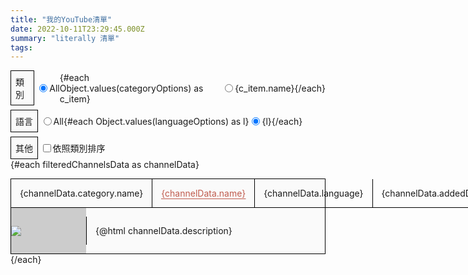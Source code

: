 ```yaml
---
title: "我的YouTube清單"
date: 2022-10-11T23:29:45.000Z
summary: "literally 清單"
tags:
---
```


<script>
  const categoryOptions = {
    'language': {
      name: "語言",
      bgColor: "#00cc99",
      textColor: "white",
    },
    'job': {
      name: "職業",
      bgColor: "#9900cc",
      textColor: "white",
    },
    'anime': {
      name: "動畫",
      bgColor: "#990033",
      textColor: "white",
    },
    'game': {
      name: "遊戲",
      bgColor: "#0066ff",
      textColor: "white",
    },
    'painting': {
      name: "作畫",
      bgColor: "#ffff66",
      textColor: "black",
    },
    'explaination': {
      name: "解說",
      bgColor: "#ff9900",
      textColor: "black",
    },
    'creation': {
      name: "創作",
      bgColor: "white",
      textColor: "black",
    },
    'life': {
      name: "生活",
      bgColor: "#999999",
      textColor: "white",
    }
  };
  const languageOptions = {
    'jpn': '日',
    'eng': '英',
    'cht': '中',
  };
  let filterOption = {
    category: 'all',
    lang: 'all',
    isSortedByCategory: true,
  }
  const channelsData = [
    {
      name: "ゆる言語学ラジオ",
      url: "https://www.youtube.com/channel/UCmpkIzF3xFzhPez7gXOyhVg",
      category: categoryOptions['language'],
      language: languageOptions['jpn'],
      description: "以電台節目的形式輕鬆閒聊各種語言主題內容。",
      videoId: "yzTqAU_kiKM",
      addedDate: "221011",
    },
    {
      name: "なむ",
      url: "https://www.youtube.com/channel/UCCj7tBSvrrG8_aErflpNgyQ",
      category: categoryOptions['game'],
      language: languageOptions['jpn'],
      description:
        "「遊戲散步」會依據遊戲種類或內容，找來不同領域的專家，一同談論遊戲裡的各種內容。日後轉為由<a href='https://www.youtube.com/user/gotouchi10sec/videos' rel='noreferrer noopener' target='_blank'>livedoor NEWS</a>擴大發展。早期なむ頻道的《死亡擱淺》步荷到後期livedoor NEWS頻道的三國志歷史都相當有趣。",
      videoId: "B8iqcLckSgI",
      addedDate: "221011",
    },
    {
      name: "ことラボ",
      url: "https://www.youtube.com/channel/UCYnZM101sbjg7ujmBrj4Ipg",
      category: categoryOptions['language'],
      language: languageOptions['jpn'],
      description: "探究語言的不可思議之處。",
      videoId: "ICoLPKN08EE",
      addedDate: "221011",
    },
    {
      name: "ありがひとし作画ch",
      url: "https://www.youtube.com/user/ArigaHitoshi",
      category: categoryOptions['painting'],
      language: languageOptions['jpn'],
      description:
        "曾經手《洛克人進行曲》系列漫畫、《寶可夢X・Y》與後續系列的寶可夢設計的有賀等的作畫頻道。",
      videoId: "xsmtbAXjX8k",
      addedDate: "221011",
    },
    {
      name: "RCAnime",
      url: "https://www.youtube.com/user/RCAnimes",
      category: categoryOptions['anime'],
      language: languageOptions['eng'],
      description:
        "從建築、音響、背景美術、運鏡到角色設計，雖然並不能說講得相當深入，但範疇確實相當廣泛的動畫評論頻道。",
      videoId: "-aChpK2jcnQ",
      addedDate: "221011",
    },
    {
      name: "shu3",
      url: "https://www.youtube.com/channel/UCO-n0T-9rJ4f6smFPK3vFiQ",
      category: categoryOptions['game'],
      language: languageOptions['jpn'],
      description: "超時空之鑰版的十里坡劍神、只用帕青哥賺來的錢當上寶可夢大師、單用一隻史來姆拯救DQ5的世界、只用一個Lv1角色打敗所有FF7隱藏頭目…各種看似破天荒的目標，shu3運用了簡潔易懂的圖文與片段為觀眾講解闡明背後機制，以及堅毅不拔的恆心，投注數百甚至到數千小時才完成的挑戰都有，片片精彩片片好看。",
      videoId: "aPhPKv9mV30",
      addedDate: "221011",
    },
    {
      name: "jitensya37",
      url: "https://www.youtube.com/c/jitensya37",
      category: categoryOptions['explaination'],
      language: languageOptions['jpn'],
      description: "實際走訪各種日本道路，並搭配地圖解說歷史變化。",
      videoId: "wdRlS46X7dc",
      addedDate: "221011",
    },
    {
      name: "Every Frame a Painting",
      url: "https://www.youtube.com/c/everyframeapainting",
      category: categoryOptions['anime'],
      language: languageOptions['eng'],
      description: "老牌的影評頻道，他們的<a href='https://brettlin-78528.medium.com/every-frame-a-painting-%E5%91%8A%E5%88%A5%E5%BF%83%E5%BE%97%E6%84%9F%E8%A8%80-%E4%B8%AD%E6%96%87%E7%BF%BB%E8%AD%AF-c46ade3e93db' rel='noreferrer noopener' target='_blank'>告別心得感言</a>也相當值得一看。",
      videoId: "oz49vQwSoTE",
      addedDate: "221011",
    },
    {
      name: "AKIHITO YOSHITOMI",
      url: "https://www.youtube.com/channel/UCeySBnV71dyC-gwqapq9NwQ",
      category: categoryOptions['painting'],
      language: languageOptions['jpn'],
      description: "《螺絲俠》作者吉富昭仁的作畫頻道。",
      videoId: "dSf0UYDi9sA",
      addedDate: "221011",
    },
    {
      name: "GrumpyJiisan",
      url: "https://www.youtube.com/user/GrumpyJiisan",
      category: categoryOptions['anime'],
      language: languageOptions['eng'],
      description: "自2007年起就在YouTube上傳動畫評論影片，由於居住在亞利桑那州，日本觀眾稱呼他為「亞利桑那的老人」，並有熱心網友協助翻譯成日文：<a href='https://www.youtube.com/user/MrKyoujun2010' rel='noreferrer noopener' target='_blank'>MrKyoujun2010</a>。接觸的作品相當廣泛，從人氣的《涼宮春日的憂鬱》、《天元突破》到冷僻的《惑星奇航》、《電腦線圈》都有評論，對於故事劇情的掌握度相當高，也會談及製作人員的資料，很可惜在2011年年中之後就音訊全無，至今仍然不曉得這位老人的去向。",
      videoId: "PoXlh7PovVs",
      addedDate: "221011",
    },
    {
      name: "ゲーム夜話",
      url: "https://www.youtube.com/channel/UC-HNwUxGklhKSe67EitgqgA",
      category: categoryOptions['game'],
      language: languageOptions['jpn'],
      description: "「大人認真地用影片談論大人製作的遊戲」，遊戲夜話會從遊戲歷史與製作背景談起，之後切入遊戲內容與故事主題或機制設計，即使是乍看之下覺得理所當然的地方，也能在遊戲夜話仔細談論後有更深的體會。",
      videoId: "-ddHV6Wua9E",
      addedDate: "221011",
    },
    {
      name: "テレビ朝日映像撮影部",
      url: "https://www.youtube.com/channel/UC6Bb0qmxNbgAIS33JpQBUgQ",
      category: categoryOptions['job'],
      language: languageOptions['jpn'],
      description: "現職朝日電視台的攝影師分享攝影技巧、電視幕後秘辛。",
      videoId: "LuHRt49iQl4",
      addedDate: "221011",
    },
    {
      name: "yoshitoshi ABe's room.",
      url: "https://www.youtube.com/user/abflygm",
      category: categoryOptions['painting'],
      language: languageOptions['jpn'],
      description: "經手《Serial Experiments Lain》角色設計、《灰羽連盟》原作與腳本的安倍吉俊的作畫頻道。",
      videoId: "SgdXPUPd1YM",
      addedDate: "221011",
    },
    {
      name: "大工の正やんShoyan",
      url: "https://www.youtube.com/channel/UCdrVc2ByfvnNW14R6o_WpkA",
      category: categoryOptions['job'],
      language: languageOptions['jpn'],
      description: "從事50年木工的現職木匠分享木工相關知識。",
      videoId: "VBtczVLW8XA",
      addedDate: "221011",
    },
    {
      name: "内藤かんチャン",
      url: "https://www.youtube.com/channel/UCoqlPbFmBltcQjWxW0KPuBg",
      category: categoryOptions['game'],
      language: languageOptions['jpn'],
      description: "《勇者鬥惡龍3》與《勇者鬥惡龍4》的主要程式設計師內藤寬分享當時的製作秘辛，以及搭配相關工具，解析各種bug背後的發生原因。",
      videoId: "OE6K0kx3Z7g",
      addedDate: "221011",
    },
    {
      name: "会社を辞めてNinja250で日本一周",
      url: "https://www.youtube.com/user/peten456",
      category: categoryOptions['life'],
      language: languageOptions['jpn'],
      description: "辭職後騎著Ninja250環遊日本一圈，內容密度相當高，除了各地景點和歷史解說，也有許多動畫漫畫梗，定期更換的高品質片頭影片也很值得一看。",
      videoId: "Y-bm8jsC9BE",
      addedDate: "221011",
    },
    {
      name: "低分少年 Low Score Boy",
      url: "https://www.youtube.com/user/lowscoreboy",
      category: categoryOptions['game'],
      language: languageOptions['cht'],
      description: "以老遊戲相關內容為主，大多解說主機硬體或遊戲機制的頻道。",
      videoId: "eZDQO_9GEVM",
      addedDate: "221011",
    },
    {
      name: "京都はんなりチャンネル",
      url: "https://www.youtube.com/user/masaomi7894",
      category: categoryOptions['job'],
      language: languageOptions['jpn'],
      description: "京都的舊車零件、維修商齋藤商會的日常紀錄，除了復舊紀錄與產品介紹外，與業界人士的對談也相當有趣。",
      videoId: "kXvn7D_IGwo",
      addedDate: "221011",
    },
    {
      name: "岡本吉起 ゲームch",
      url: "https://www.youtube.com/channel/UCjuSyACqtoJEm3A1X87Zi6Q",
      category: categoryOptions['game'],
      language: languageOptions['jpn'],
      description: "曾任卡普空的東京開發室負責人，經手過《快打旋風2》、《怪物彈珠》等作製作的岡本吉起，從開發內幕到疑問解答，最近也與《星之卡比》發案人櫻井政博對談，對老遊戲愛好者而言可說是不能錯過的頻道。",
      videoId: "gkMDT5dQJeg",
      addedDate: "221011",
    },
    {
      name: "山口つばさの遊び場",
      url: "https://www.youtube.com/channel/UC_I0zTgZqix95l63q3dBMKg",
      category: categoryOptions['painting'],
      language: languageOptions['jpn'],
      description: "《藍色時期》作者山口翼的作畫頻道。",
      videoId: "-HeAjYI8Juo",
      addedDate: "221011",
    },
    {
      name: "Soichi Noguchi",
      url: "https://www.youtube.com/user/astrosoichi",
      category: categoryOptions['job'],
      language: languageOptions['jpn'],
      description: "曾於2020年搭乘SpaceX的日本太空人野口聰一的宇宙生活紀錄頻道。",
      videoId: "J9-Mu22EuCc",
      addedDate: "221011",
    },
    {
      name: "SkyCorp Home Video",
      url: "https://www.youtube.com/channel/UCIoDNWuAq3wPv11BXbr5xMg",
      category: categoryOptions['creation'],
      language: languageOptions['eng'],
      description: "80年代的美國教育與廣告影片的戲仿頻道。",
      videoId: "CbZ_O5Y9pgg",
      addedDate: "221011",
    },
    {
      name: "Shingo Tamagawa",
      url: "https://www.youtube.com/channel/UCu0Ynxpk6fQFJ_HSnWYLmDw",
      category: categoryOptions['anime'],
      language: languageOptions['jpn'],
      description: "以極為精緻的《PUPARIA》打響名號的玉川真吾的頻道。",
      videoId: "CWnqX41JHuM",
      addedDate: "221011",
    },
    {
      name: "4096",
      url: "https://www.youtube.com/channel/UCTH6s1SMIQicvyd8OLBYMtQ",
      category: categoryOptions['creation'],
      language: languageOptions['eng'],
      description:
        "運用非常巧妙的轉場手法，呈現各種主題（影音平台、第一人稱射擊、攝影品牌、遊戲主機…）的演變進化經歷。",
      videoId: "e9DfSCk-6Ko",
      addedDate: "221011",
    },
    {
      name: "片付けトントン",
      url: "https://www.youtube.com/channel/UCx9u_-L46feayiuj7wb7-bQ",
      category: categoryOptions['job'],
      language: languageOptions['jpn'],
      description: "愛知縣的住居整理公司片付けトントン的工作紀錄頻道，就各種意義上來說都相當有衝擊性。",
      videoId: "lwZ_7jhxZMI",
      addedDate: "221011",
    },
    {
      name: "Yuki in Ancient Egypt",
      url: "https://www.youtube.com/channel/UCdB2b2qy6kFGZiXbFsS4QNw",
      category: categoryOptions['job'],
      language: languageOptions['jpn'],
      description: "埃及考古學家河江肖剩分享關於埃及的各種知識與現地的實際考古經驗。",
      videoId: "eCWJnqCOWq4",
      addedDate: "221011",
    },
    {
      name: "歪理邪说",
      url: "https://www.youtube.com/channel/UCUTs-xnvj7o-wXuU4VHWgaQ",
      category: categoryOptions['explaination'],
      language: languageOptions['cht'],
      description: "以科技和網路相關內容為主，從過去的網路應用重新審視今日的技術發展相當有趣。",
      videoId: "E4Z3c4mvSgM",
      addedDate: "221011",
    },
    {
      name: "有隣堂しか知らない世界",
      url: "https://www.youtube.com/channel/UCmKlo3BXt60nzgk2r_JgvwQ",
      category: categoryOptions['life'],
      language: languageOptions['jpn'],
      description: "於神奈川、東京、千葉都有展店的書店有隣堂的頻道，以文具、書籍介紹與業界對談為主，偶爾會有像「將J-POP翻成古文重唱」、「徘徊於夜晚的書店」或食物介紹等比較特別的內容。",
      videoId: "BanYVWRVZ90",
      addedDate: "221011",
    },
    {
      name: "The Voice of Shadow 〜JAPAN DEEP documentary〜",
      url: "https://www.youtube.com/channel/UCkw_ybvh0ECxp4Vn1ewK2mg",
      category: categoryOptions['explaination'],
      language: languageOptions['jpn'],
      description: "從不同觀點探討日本較為敏感的議題。",
      videoId: "lX0p_Els5Rw",
      addedDate: "221011",
    },
    {
      name: "まだら牛",
      url: "https://www.youtube.com/channel/UCPox1SfaUhAXaY6WqHi38kQ",
      category: categoryOptions['game'],
      language: languageOptions['jpn'],
      description: "TRPG《狂氣山脈》的製作人，除了主持TRPG之外，也有如與遊戲散步合作的登山關聯影片。",
      videoId: "BIcG2ULJ0ts",
      addedDate: "221011",
    },
    {
      name: "ときどチャンネル / Tokido",
      url: "https://www.youtube.com/channel/UCLN8AGZFd8BxGr3kx1r-dbg",
      category: categoryOptions['game'],
      language: languageOptions['jpn'],
      description: "職業格鬥遊戲玩家Tokido的頻道。除了遊戲影片之外，也有器材評測、活動紀實與跨界對談等不同內容。",
      videoId: "Ii6Bo4WZnCo",
      addedDate: "221011",
    },
    {
      name: "桜井政博のゲーム作るには",
      url: "https://www.youtube.com/c/sora_sakurai_jp",
      category: categoryOptions['game'],
      language: languageOptions['jpn'],
      description:
        "以《星之卡比》、《任天堂明星大亂鬥》聞名的遊戲設計師、總監櫻井政博為了促進遊戲業界成長而開設的遊戲製作知識頻道，內容簡潔明瞭而不失深度，即使不是業界人士或想投身遊戲創作的人，也能藉此一窺幕後人士的想法與觀點。",
      videoId: "i4v8X-lfX5o",
      addedDate: "221011",
    },
    {
      name: "地理の雑学ゆっくり解説",
      url: "https://www.youtube.com/c/%E5%9C%B0%E7%90%86%E3%81%AE%E9%9B%91%E5%AD%A6-%E3%82%86%E3%81%A3%E3%81%8F%E3%82%8A%E8%A7%A3%E8%AA%AC2020",
      category: categoryOptions['explaination'],
      language: languageOptions['jpn'],
      description:
        "以高中到大學程度的地理為主的解說頻道，饅饅來的對話形式讓內容變得相當有趣，各種主題像「氣候雨林與人類的時間概念」、「讓世界看起來變大的麥卡托投影法」、「掌握稀金屬的中國逆襲地政學」也可說與生活息息相關。",
      videoId: "vvV5sz597JY",
      addedDate: "221011",
    },
  ];

  $: filteredChannelsData = channelsData
    .filter(d => 
      filterOption.category === 'all' ? true : filterOption.category === d.category.name
    )
    .filter(d => 
      filterOption.lang === 'all' ? true : filterOption.lang === d.language
    )
    .sort((a, b) => 
      filterOption.isSortedByCategory ? b.category.name.localeCompare(a.category.name) : true
    );
</script>

<div style="display: flex; align-items: center;">
  <span style="margin-right: .25em; padding: .5em;
    border: 1px solid black; background-color: #fafafa;">類別</span>
  <div style="display: flex; align-items: center;">
    <input type="radio" id="c-all" name="category" value="all"
             bind:group={filterOption.category}
             checked style="margin-top: 0; margin-bottom: 0">
    <label for="c-all" style="user-select: none;">All</label>
  </div>
  {#each Object.values(categoryOptions) as c_item}
  <div style="display: flex; align-items: center;">
    <input type="radio" id="{c_item.name}" name="category" value="{c_item.name}"
             bind:group={filterOption.category}
             style="margin-top: 0; margin-bottom: 0">
    <label for="{c_item.name}" style="user-select: none;">{c_item.name}</label>
  </div>
  {/each}
</div>

<div style="margin-top: .5em; display: flex; align-items: center;">
  <span style="margin-right: .25em; padding: .5em;
    border: 1px solid black; background-color: #fafafa;">語言</span>
  <div style="display: flex; align-items: center;">
    <input type="radio" id="l-all" name="language" value="all"
             bind:group={filterOption.lang}
             checked style="margin-top: 0; margin-bottom: 0">
    <label for="l-all" style="user-select: none;">All</label>
  </div>
  {#each Object.values(languageOptions) as l}
  <div style="display: flex; align-items: center;">
    <input type="radio" id="{l}" name="language" value="{l}"
             bind:group={filterOption.lang}
             checked style="margin-top: 0; margin-bottom: 0">
    <label for="{l}" style="user-select: none;">{l}</label>
  </div>
  {/each}
</div>

<div style="margin-top: .5em; display: flex; align-items: center;">
  <span style="margin-right: .25em; padding: .5em;
    border: 1px solid black; background-color: #fafafa;">其他</span>
  <div style="display: flex; align-items: center;">
    <input type="checkbox" id="huey" name="language" bind:checked={filterOption.isSortedByCategory} 
             style="margin-top: 0; margin-bottom: 0;">
    <label for="huey" style="user-select: none;">依照類別排序</label>
  </div>
</div>

<div>
  {#each filteredChannelsData as channelData}
    <div style="margin-top: 1em; border: 1px solid black; background-color: #fafafa;">
      <div style="display: flex;">
        <div style="padding: 1em; border-bottom: 1px solid black; background-color: {channelData.category.bgColor}; color: {channelData.category.textColor};
          display: flex; align-items: center; white-space: nowrap;">
          {channelData.category.name}
        </div>
        <div style="padding: 1em; flex-grow: 1; text-align: left; border-left: 1px solid black; border-bottom: 1px solid black;
          text-decoration: underline; text-decoration-thickness: 0.1em; text-underline-position: under;">
          <a href={channelData.url} rel="noreferrer noopener" target="_blank" style="color: #c05b4d;">
            {channelData.name}
          </a>
        </div>
        <div style="padding: 1em; border-left: 1px solid black; border-bottom: 1px solid black;
          display: flex; align-items: center; white-space: nowrap;">
          {channelData.language}
        </div>
        <div style="padding: 1em; border-left: 1px solid black; border-bottom: 1px solid black;
          display: flex; align-items: center; white-space: nowrap;">
          {channelData.addedDate}
        </div>
      </div>
      <div style="display: flex;">
        <div style="flex-basis: 120px; flex-shrink: 0; display: table;">
          <div style="display: table-cell; vertical-align: middle; background-color: #ccc;">
            <!-- https://yt-thumb.canbeuseful.com/en -->
            <img src="http://img.youtube.com/vi/{channelData.videoId}/mqdefault.jpg" style="margin: 0;" />
          </div>
        </div>
        <p style="padding: 1em; flex-grow: 1; text-align: left; border-left: 1px solid black;">
          {@html channelData.description}
        </p>
      </div>
    </div>
  {/each}
</div>
